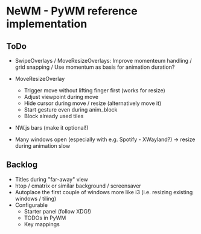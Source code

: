 # NeWM - PyWM reference implementation

## ToDo

- SwipeOverlays / MoveResizeOverlays: Improve momenteum handling / grid snapping / Use momentum as basis for animation duration?
- MoveResizeOverlay
    - Trigger move without lifting finger first (works for resize)
    - Adjust viewpoint during move
    - Hide cursor during move / resize (alternatively move it)
    - Start gesture even during anim_block
    - Block already used tiles

- NW.js bars (make it optional!)
- Many windows open (especially with e.g. Spotify - XWayland?) -> resize during animation slow


## Backlog

- Titles during "far-away" view
- htop / cmatrix or similar background / screensaver
- Autoplace the first couple of windows more like i3 (i.e. resizing existing windows / tiling)
- Configurable
    - Starter panel (follow XDG!)
    - TODOs in PyWM
    - Key mappings
